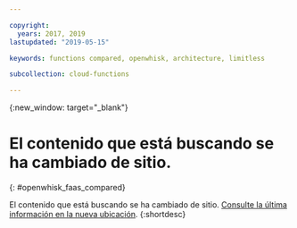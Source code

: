 ```yaml
---

copyright:
  years: 2017, 2019
lastupdated: "2019-05-15"

keywords: functions compared, openwhisk, architecture, limitless

subcollection: cloud-functions

---
```


{:new_window: target="_blank"}
# El contenido que está buscando se ha cambiado de sitio.
{: #openwhisk_faas_compared}

El contenido que está buscando se ha cambiado de sitio. [Consulte la última información en la nueva ubicación](/docs/openwhisk?topic=cloud-functions-faas).
{:shortdesc}
